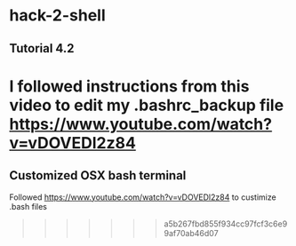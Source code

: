 # hack-2-shell
## Tutorial 4.2

I followed instructions from this video to edit my .bashrc_backup file 
https://www.youtube.com/watch?v=vDOVEDl2z84
=======

## Customized OSX bash terminal

Followed https://www.youtube.com/watch?v=vDOVEDl2z84 to custimize .bash files 
>>>>>>> a5b267fbd855f934cc97fcf3c6e99af70ab46d07
